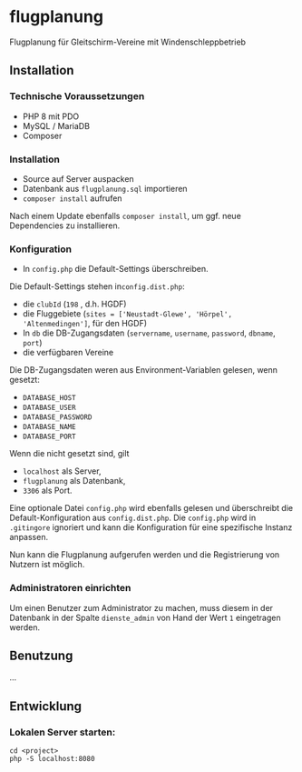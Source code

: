 # flugplanung

Flugplanung für Gleitschirm-Vereine mit Windenschleppbetrieb

## Installation

### Technische Voraussetzungen

- PHP 8 mit PDO
- MySQL / MariaDB
- Composer

### Installation

- Source auf Server auspacken
- Datenbank aus `flugplanung.sql` importieren
- `composer install` aufrufen

Nach einem Update ebenfalls `composer install`, um ggf. neue Dependencies zu installieren.

### Konfiguration

- In `config.php` die Default-Settings überschreiben.

Die Default-Settings stehen in`config.dist.php`:

- die `clubId` (`198` , d.h. HGDF)
- die Fluggebiete (`sites = ['Neustadt-Glewe', 'Hörpel', 'Altenmedingen']`, für den HGDF)
- In `db` die DB-Zugangsdaten (`servername`, `username`, `password`, `dbname`, `port`)
- die verfügbaren Vereine

Die DB-Zugangsdaten weren aus Environment-Variablen gelesen, wenn gesetzt:

- `DATABASE_HOST`
- `DATABASE_USER`
- `DATABASE_PASSWORD`
- `DATABASE_NAME`
- `DATABASE_PORT`

Wenn die nicht gesetzt sind, gilt

- `localhost` als Server,
- `flugplanung` als Datenbank,
- `3306` als Port.

Eine optionale Datei `config.php` wird ebenfalls gelesen und überschreibt die Default-Konfiguration aus `config.dist.php`. Die `config.php` wird in `.gitingore` ignoriert und kann die Konfiguration für eine spezifische Instanz anpassen.

Nun kann die Flugplanung aufgerufen werden und die Registrierung von Nutzern ist möglich.

### Administratoren einrichten

Um einen Benutzer zum Administrator zu machen, muss diesem in der Datenbank in der Spalte `dienste_admin` von Hand der Wert `1` eingetragen werden.

## Benutzung

…

## Entwicklung

### Lokalen Server starten:

```
cd <project>
php -S localhost:8080
```
